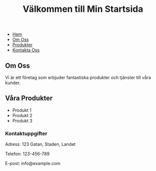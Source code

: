 
<html>
<head>
    <title>Min Startsida</title>
<link rel="stylesheet" href="index2.css" type="text/css" />
</head>
<body>
    <header>
        <h1>Välkommen till Min Startsida</h1>
    </header>
    <nav>
        <ul>
            <li><a href="#">Hem</a></li>
            <li><a href="#">Om Oss</a></li>
            <li><a href="#">Produkter</a></li>
            <li><a href="#">Kontakta Oss</a></li>
        </ul>
    </nav>
    <main>
        <section>
            <h2>Om Oss</h2>
            <p>Vi är ett företag som erbjuder fantastiska produkter och tjänster till våra kunder.</p>
        </section>
        <section>
            <h2>Våra Produkter</h2>
            <ul>
                <li>Produkt 1</li>
                <li>Produkt 2</li>
                <li>Produkt 3</li>
            </ul>
        </section>
    </main>
   <footer>
        <h3>Kontaktuppgifter</h3>
        <p>Adress: 123 Gatan, Staden, Landet</p>
        <p>Telefon: 123-456-789</p>
        <p>E-post: info@example.com</p>
    </footer>
</body>
</html>
